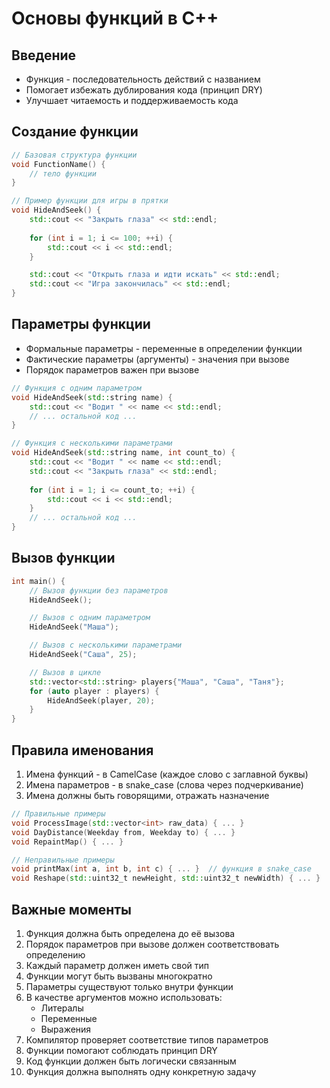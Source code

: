 # Основы функций в C++

## Введение
- Функция - последовательность действий с названием
- Помогает избежать дублирования кода (принцип DRY)
- Улучшает читаемость и поддерживаемость кода

## Создание функции
```cpp
// Базовая структура функции
void FunctionName() {
    // тело функции
}

// Пример функции для игры в прятки
void HideAndSeek() {
    std::cout << "Закрыть глаза" << std::endl;
    
    for (int i = 1; i <= 100; ++i) {
        std::cout << i << std::endl;
    }

    std::cout << "Открыть глаза и идти искать" << std::endl;
    std::cout << "Игра закончилась" << std::endl;
}
```

## Параметры функции
- Формальные параметры - переменные в определении функции
- Фактические параметры (аргументы) - значения при вызове
- Порядок параметров важен при вызове

```cpp
// Функция с одним параметром
void HideAndSeek(std::string name) {
    std::cout << "Водит " << name << std::endl;
    // ... остальной код ...
}

// Функция с несколькими параметрами
void HideAndSeek(std::string name, int count_to) {
    std::cout << "Водит " << name << std::endl;
    std::cout << "Закрыть глаза" << std::endl;
    
    for (int i = 1; i <= count_to; ++i) {
        std::cout << i << std::endl;
    }
    // ... остальной код ...
}
```

## Вызов функции
```cpp
int main() {
    // Вызов функции без параметров
    HideAndSeek();

    // Вызов с одним параметром
    HideAndSeek("Маша");

    // Вызов с несколькими параметрами
    HideAndSeek("Саша", 25);

    // Вызов в цикле
    std::vector<std::string> players{"Маша", "Саша", "Таня"};
    for (auto player : players) {
        HideAndSeek(player, 20);
    }
}
```

## Правила именования
1. Имена функций - в CamelCase (каждое слово с заглавной буквы)
2. Имена параметров - в snake_case (слова через подчеркивание)
3. Имена должны быть говорящими, отражать назначение

```cpp
// Правильные примеры
void ProcessImage(std::vector<int> raw_data) { ... }
void DayDistance(Weekday from, Weekday to) { ... }
void RepaintMap() { ... }

// Неправильные примеры
void printMax(int a, int b, int c) { ... }  // функция в snake_case
void Reshape(std::uint32_t newHeight, std::uint32_t newWidth) { ... }  // параметры в CamelCase
```

## Важные моменты
1. Функция должна быть определена до её вызова
2. Порядок параметров при вызове должен соответствовать определению
3. Каждый параметр должен иметь свой тип
4. Функции могут быть вызваны многократно
5. Параметры существуют только внутри функции
6. В качестве аргументов можно использовать:
   - Литералы
   - Переменные
   - Выражения
7. Компилятор проверяет соответствие типов параметров
8. Функции помогают соблюдать принцип DRY
9. Код функции должен быть логически связанным
10. Функция должна выполнять одну конкретную задачу 